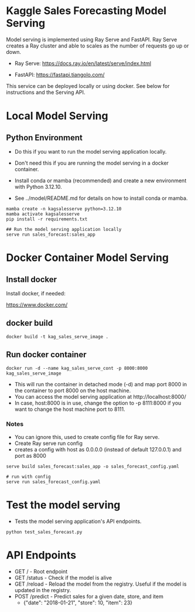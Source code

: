 
# Kaggle Sales Forecasting Model Serving
Model serving is implemented using Ray Serve and FastAPI. Ray Serve creates a Ray cluster and able to scales as the number of requests go up or down.

* Ray Serve: https://docs.ray.io/en/latest/serve/index.html

* FastAPI: https://fastapi.tiangolo.com/

This service can be deployed locally or using docker. See below for instructions and the Serving API.

# Local Model Serving
## Python Environment
* Do this if you want to run the model serving application locally.
* Don't need this if you are running the model serving in a docker container.

* Install conda or mamba (recommended) and create a new environment with Python 3.12.10.
* See ../model/README.md for details on how to install conda or mamba.
```shell
mamba create -n kagsalesserve python=3.12.10
mamba activate kagsalesserve
pip install -r requirements.txt

## Run the model serving application locally
serve run sales_forecast:sales_app
```

# Docker Container Model Serving

## Install docker
Install docker, if needed:

https://www.docker.com/

## docker build
```shell
docker build -t kag_sales_serve_image .
```

## Run docker container
  ```shell
  docker run -d --name kag_sales_serve_cont -p 8000:8000 kag_sales_serve_image
  ```
* This will run the container in detached mode (-d) and map port 8000 in the container to port 8000 on the host machine. 
* You can access the model serving application at http://localhost:8000/
* In case, host:8000 is in use, change the option to -p 8111:8000 if you want to change the host machine port to 8111.

### Notes
* You can ignore this, used to create config file for Ray serve.
* Create Ray serve run config
* creates a config with host as 0.0.0.0 (instead of default 127.0.0.1) and port as 8000
```shell
serve build sales_forecast:sales_app -o sales_forecast_config.yaml

# run with config
serve run sales_forecast_config.yaml
```

# Test the model serving
* Tests the model serving application's API endpoints.
```shell
python test_sales_forecast.py
```

# API Endpoints

* GET / - Root endpoint
* GET /status - Check if the model is alive
* GET /reload - Reload the model from the registry. Useful if the model is updated in the registry.
* POST /predict - Predict sales for a given date, store, and item
   - {"date": "2018-01-21", "store": 10, "item": 23}
